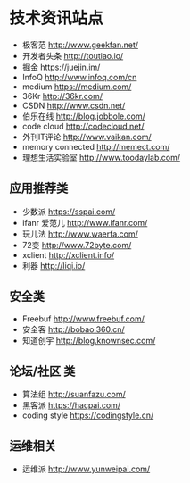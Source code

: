 # 技术资讯站点

- 极客范 http://www.geekfan.net/
- 开发者头条 http://toutiao.io/
- 掘金 https://juejin.im/
- InfoQ http://www.infoq.com/cn
- medium https://medium.com/
- 36Kr http://36kr.com/
- CSDN http://www.csdn.net/
- 伯乐在线 http://blog.jobbole.com/
- code cloud http://codecloud.net/
- 外刊IT评论 http://www.vaikan.com/
- memory connected http://memect.com/
- 理想生活实验室 http://www.toodaylab.com/

## 应用推荐类
- 少数派 https://sspai.com/
- ifanr 爱范儿 http://www.ifanr.com/
- 玩儿法 http://www.waerfa.com/
- 72变 http://www.72byte.com/
- xclient http://xclient.info/
- 利器 http://liqi.io/

## 安全类
- Freebuf http://www.freebuf.com/
- 安全客 http://bobao.360.cn/
- 知道创宇 http://blog.knownsec.com/

## 论坛/社区 类
- 算法组 http://suanfazu.com/
- 黑客派 https://hacpai.com/
- coding style https://codingstyle.cn/

## 运维相关
- 运维派 http://www.yunweipai.com/
